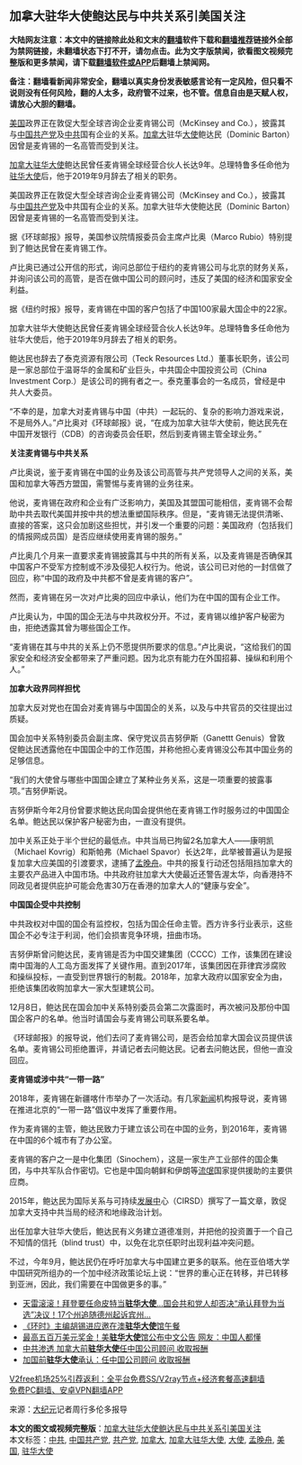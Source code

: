  <h2>加拿大驻华大使鲍达民与中共关系引美国关注</h2> <p class="notice"><b>大陆网友注意：本文中的链接除此处和文末的<a href="https://github.com/bannedbook/fanqiang" >翻墙</a>软件下载和<a href="https://github.com/killgcd/justmysocks/blob/master/README.md">翻墙推荐</a>链接外全部为禁网链接，未翻墙状态下打不开，请勿点击。此为文字版禁闻，欲看图文视频完整版和更多禁闻，请下载<a href="https://github.com/bannedbook/fanqiang">翻墙软件或APP</a>后翻墙上禁闻网。</p><p>备注：翻墙看新闻非常安全，翻墙以真实身份发表敏感言论有一定风险，但只看不说则没有任何风险，翻的人太多，政府管不过来，也不管。信息自由是天赋人权，请放心大胆的翻墙。</b></p>  <div class="entry"> <p id="summary"><a href="https://www.bannedbook.org/bnews/tag/%e7%be%8e%e5%9b%bd/" class="st_tag internal_tag" rel="tag" title="标签 美国 下的日志">美国</a>政界正在敦促大型全球咨询企业麦肯锡公司（McKinsey and Co.），披露其与<span class='wp_keywordlink_affiliate'><a href="https://www.bannedbook.org/" title="中国" target="_blank">中国</a></span><a href="https://www.bannedbook.org/bnews/tag/%e5%85%b1%e4%ba%a7%e5%85%9a/" class="st_tag internal_tag" rel="tag" title="标签 共产党 下的日志">共产党</a>及<a href="https://www.bannedbook.org/bnews/tag/%e4%b8%ad%e5%85%b1/" class="st_tag internal_tag" rel="tag" title="标签 中共 下的日志">中共</a>国有企业的关系。<a href="https://www.bannedbook.org/bnews/tag/%e5%8a%a0%e6%8b%bf%e5%a4%a7/" class="st_tag internal_tag" rel="tag" title="标签 加拿大 下的日志">加拿大</a>驻华<a href="https://www.bannedbook.org/bnews/tag/%E5%A4%A7%E4%BD%BF/" class="st_tag internal_tag" rel="tag" title="标签 大使 下的日志">大使</a>鲍达民（Dominic Barton）因曾是麦肯锡的一名高管而受到关注。</p> <p id="conimg"><a href="https://www.bannedbook.org/bnews/tag/%E5%8A%A0%E6%8B%BF%E5%A4%A7%E9%A9%BB%E5%8D%8E%E5%A4%A7%E4%BD%BF/" class="st_tag internal_tag" rel="tag" title="标签 加拿大驻华大使 下的日志">加拿大驻华大使</a>鲍达民曾任麦肯锡全球经营合伙人长达9年。总理特鲁多任命他为<a href="https://www.bannedbook.org/bnews/tag/%e9%a9%bb%e5%8d%8e%e5%a4%a7%e4%bd%bf/" class="st_tag internal_tag" rel="tag" title="标签 驻华大使 下的日志">驻华大使</a>后，他于2019年9月辞去了相关的职务。</p> <p>美国政界正在敦促大型全球咨询企业麦肯锡公司（McKinsey and Co.），披露其与<a href="https://www.bannedbook.org/bnews/tag/%e4%b8%ad%e5%9b%bd%e5%85%b1%e4%ba%a7%e5%85%9a/" class="st_tag internal_tag" rel="tag" title="标签 中国共产党 下的日志">中国共产党</a>及中共国有企业的关系。加拿大驻华大使鲍达民（Dominic Barton）因曾是麦肯锡的一名高管而受到关注。</p> <p>据《环球邮报》报导，美国参议院情报委员会主席卢比奥（Marco Rubio）特别提到了鲍达民曾在麦肯锡工作。</p> <p>卢比奥已通过公开信的形式，询问总部位于纽约的麦肯锡公司与北京的财务关系，并询问该公司的高管，是否在做中国公司的顾问时，违反了美国的经济和国家安全利益。</p> <p>据《纽约时报》报导，麦肯锡在中国的客户包括了中国100家最大国企中的22家。</p> <p>加拿大驻华大使鲍达民曾任麦肯锡全球经营合伙人长达9年。总理特鲁多任命他为驻华大使后，他于2019年9月辞去了相关的职务。</p> <p>鲍达民也辞去了泰克资源有限公司（Teck Resources Ltd.）董事长职务，该公司是一家总部位于温哥华的金属和矿业巨头，中共国企中国投资公司（China Investment Corp.）是该公司的拥有者之一。泰克董事会的一名成员，曾经是中共人大委员。</p>  <p>“不幸的是，加拿大对麦肯锡与中国（中共）一起玩的、复杂的影响力游戏来说，不是局外人。”卢比奥对《环球邮报》说，“在成为加拿大驻华大使前，鲍达民先在中国开发银行（CDB）的咨询委员会任职，然后到麦肯锡主管全球业务。”</p> <p><strong>关注麦肯锡与中共关系</strong></p> <p>卢比奥说，鉴于麦肯锡在中国的业务及该公司高管与共产党领导人之间的关系，美国和加拿大等西方盟国，需警惕与麦肯锡的业务往来。</p> <p>他说，麦肯锡在政府和企业有广泛影响力，美国及其盟国可能相信，麦肯锡不会帮助中共去取代美国并按中共的想法重塑国际秩序。但是，“麦肯锡无法提供清晰、直接的答案，这只会加剧这些担忧，并引发一个重要的问题：美国政府（包括我们的情报网成员国）是否应继续使用麦肯锡的服务。”</p> <p>卢比奥几个月来一直要求麦肯锡披露其与中共的所有关系，以及麦肯锡是否确保其中国客户不受军方控制或不涉及侵犯人权行为。他说，该公司已对他的一封信做了回应，称“中国的政府及中共都不曾是麦肯锡的客户”。</p> <p>然而，麦肯锡在另一次对卢比奥的回应中承认，他们为在中国的国有企业工作。</p> <p>卢比奥认为，中国的国企无法与中共政权分开。不过，麦肯锡以维护客户秘密为由，拒绝透露其曾为哪些国企工作。</p> <p>“麦肯锡在其与中共的关系上仍不愿提供所要求的信息。”卢比奥说，“这给我们的国家安全和经济安全都带来了严重问题。因为北京有能力在外国招募、操纵和利用个人。”</p>  <p><strong>加拿大政界同样担忧</strong></p> <p>加拿大反对党也在国会对麦肯锡与中国国企的关系，以及与中共官员的交往提出过质疑。</p> <p>国会加中关系特别委员会副主席、保守党议员吉努伊斯（Ganettt Genuis）曾敦促鲍达民透露他在中国国企中的工作范围，并称他担心麦肯锡没公布其中国业务的足够信息。</p> <p>“我们的大使曾与哪些中国国企建立了某种业务关系，这是一项重要的披露事项。”吉努伊斯说。</p> <p>吉努伊斯今年2月份曾要求鲍达民向国会提供他在麦肯锡工作时服务过的中国国企名单。鲍达民以保护客户秘密为由，一直没有提供。</p> <p>加中关系正处于半个世纪的最低点。中共当局已拘留2名加拿大人——康明凯（Michael Kovrig）和斯帕弗（Michael Spavor）长达2年，此举被普遍认为是报复加拿大应美国的引渡要求，逮捕了<a href="https://www.bannedbook.org/bnews/tag/%e5%ad%9f%e6%99%9a%e8%88%9f/" class="st_tag internal_tag" rel="tag" title="标签 孟晚舟 下的日志">孟晚舟</a>。中共的报复行动还包括阻挡加拿大的主要农产品进入中国市场。中共政府驻加拿大大使最近还警告渥太华，向香港持不同政见者提供庇护可能会危害30万在香港的加拿大人的“健康与安全”。</p> <p><strong>中国国企受中共控制</strong></p> <p>中共政权对中国的国企有监控权，包括为国企任命主管。西方许多行业表示，这些国企不必专注于利润，他们会损害竞争环境，扭曲市场。</p>  <p>吉努伊斯曾问鲍达民，麦肯锡是否为中国交建集团（CCCC）工作，该集团在建设南中国海的人工岛方面发挥了关键作用。直到2017年，该集团因在菲律宾涉腐败和操纵投标，一直受到世界银行的制裁。2018年，加拿大政府以国家安全为由，拒绝该集团收购加拿大一家大型建筑公司。</p> <p>12月8日，鲍达民在国会加中关系特别委员会第二次露面时，再次被问及那份中国国企客户的名单。他当时请国会与麦肯锡公司联系要名单。</p> <p>《环球邮报》的报导说，他们去问了麦肯锡公司，是否会给加拿大国会议员提供该名单。麦肯锡公司拒绝置评，并请记者去问鲍达民。记者去问鲍达民，但他一直没回应。</p> <p><strong>麦肯锡或涉中共“一带一路”</strong></p> <p>2018年，麦肯锡在新疆喀什市举办了一次活动。有几家<span class='wp_keywordlink_affiliate'><a href="https://www.bannedbook.org/" title="新闻">新闻</a></span>机构报导说，麦肯锡在推进北京的“一带一路”倡议中发挥了重要作用。</p> <p>作为麦肯锡的主管，鲍达民致力于建立该公司在中国的业务，到2016年，麦肯锡在中国的6个城市有了办公室。</p> <p>麦肯锡的客户之一是中化集团（Sinochem），这是一家生产工业部件的国企集团，与中共军队合作密切。它也是中国向朝鲜和伊朗等<span class='wp_keywordlink'><a href="https://www.bannedbook.org/forum11/topic282.html" title="禁片：评中国共产党的流氓本性" target="_blank">流氓</a></span>国家提供援助的主要供应商。</p> <p>2015年，鲍达民为国际关系与可持续<span class='wp_keywordlink'><a href="https://www.bannedbook.org/forum11/topic335.html" title="禁片：发展中出现的问题，只能靠发展解决？" target="_blank">发展中</a></span>心（CIRSD）撰写了一篇文章，敦促加拿大支持中共当局的经济和地缘政治计划。</p>  <p>出任加拿大驻华大使后，鲍达民有义务建立道德准则，并把他的投资置于一个自己不知情的信托（blind trust）中，以免在北京任职时出现利益冲突问题。</p> <p>不过，今年9月，鲍达民仍在呼吁加拿大与中国建立更多的联系。他在亚伯塔大学中国研究所组办的一个加中经济政策论坛上说：“世界的重心正在转移，并已转移到亚洲，因此，我们需要在中国做更多的事。”</p> <ul class='op-related-articles' title='相关阅读'> <li><a href='https://www.bannedbook.org/bnews/worldnews/usa/20201211/1445501.html' target='_blank'>天雷滚滚！拜登要任命皮特当<b>驻华大使</b>…国会共和党人却否决“承认拜登为当选”决议！17个州追随德州起诉宾州…</a></li> <li><a href='https://www.bannedbook.org/bnews/baitai/20201210/1445263.html' target='_blank'>《环时》主编胡锡进应邀在澳<b>驻华大使</b>馆午餐</a></li> <li><a href='https://www.bannedbook.org/bnews/cnnews/20201205/1442579.html' target='_blank'>最高五百万美元奖金！美<b>驻华大使</b>馆公布中文公告 网友：中国人都懂</a></li> <li><a href='https://www.bannedbook.org/bnews/worldnews/20201127/1438215.html' target='_blank'>中共渗透 加拿大前<b>驻华大使</b>任中国公司顾问 收取报酬</a></li> <li><a href='https://www.bannedbook.org/bnews/cnnews/20201127/1438126.html' target='_blank'>加国前<b>驻华大使</b>承认：任中国公司顾问 收取报酬</a></li> </ul> <p class="texttj"> <a href="https://github.com/bannedbook/fanqiang/wiki/V2ray%E6%9C%BA%E5%9C%BA" target="_blank">V2free机场25%引荐返利：全平台免费SS/V2ray节点+经济套餐高速翻墙</a><br/> <a href="https://github.com/bannedbook/fanqiang/wiki/%E7%A6%81%E9%97%BB%E7%BD%91%E5%AE%89%E5%8D%93%E7%BF%BB%E5%A2%99%E6%96%B0%E9%97%BBAPP" target="_blank">免费PC翻墙、安卓VPN翻墙APP</a></p><p> 来源：<span class='wp_keywordlink_affiliate'><a href="http://www.epochtimes.com/" title="大纪元" target="_blank">大纪元</a></span>记者周行多伦多报导 </p><a name='sharetosocial'></a>       <div><b>本文的图文或视频完整版</b>：<a href='https://www.bannedbook.org/bnews/cbnews/20201215/1447823.html'>加拿大驻华大使鲍达民与中共关系引美国关注</a></div>  </div><!--END ENTRY--> <div class="postfooter"> <div>本文标签：<a href="https://www.bannedbook.org/bnews/tag/%e4%b8%ad%e5%85%b1/" rel="tag">中共</a>, <a href="https://www.bannedbook.org/bnews/tag/%e4%b8%ad%e5%9b%bd%e5%85%b1%e4%ba%a7%e5%85%9a/" rel="tag">中国共产党</a>, <a href="https://www.bannedbook.org/bnews/tag/%e5%85%b1%e4%ba%a7%e5%85%9a/" rel="tag">共产党</a>, <a href="https://www.bannedbook.org/bnews/tag/%e5%8a%a0%e6%8b%bf%e5%a4%a7/" rel="tag">加拿大</a>, <a href="https://www.bannedbook.org/bnews/tag/%E5%8A%A0%E6%8B%BF%E5%A4%A7%E9%A9%BB%E5%8D%8E%E5%A4%A7%E4%BD%BF/" rel="tag">加拿大驻华大使</a>, <a href="https://www.bannedbook.org/bnews/tag/%E5%A4%A7%E4%BD%BF/" rel="tag">大使</a>, <a href="https://www.bannedbook.org/bnews/tag/%e5%ad%9f%e6%99%9a%e8%88%9f/" rel="tag">孟晚舟</a>, <a href="https://www.bannedbook.org/bnews/tag/%e7%be%8e%e5%9b%bd/" rel="tag">美国</a>, <a href="https://www.bannedbook.org/bnews/tag/%e9%a9%bb%e5%8d%8e%e5%a4%a7%e4%bd%bf/" rel="tag">驻华大使</a></div>  </div><!--END POSTFOOTER--> 